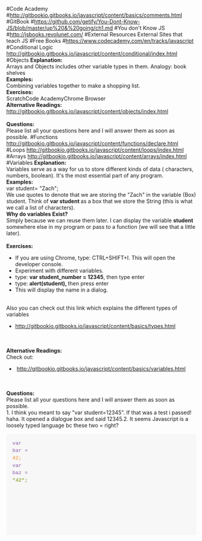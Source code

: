 #Code Academy
#http://gitbookio.gitbooks.io/javascript/content/basics/comments.html
#GitBook
#https://github.com/getify/You-Dont-Know-JS/blob/master/up%20&%20going/ch1.md
#You don't Know JS
#http://jsbooks.revolunet.com/
#External Resources
External Sites that teach JS
#Free Books
#https://www.codecademy.com/en/tracks/javascript
#Conditional Logic
<a href="http://gitbookio.gitbooks.io/javascript/content/conditional/index.html">http://gitbookio.gitbooks.io/javascript/content/conditional/index.html</a>
#Objects
<b>Explanation:</b><b><br></b>Arrays and Objects includes other variable types in them.&nbsp;Analogy: book shelves<br><b>Examples:</b><b><br></b>Combining variables together to make a shopping list.<br><b>Exercises:</b><b><br></b>ScratchCode AcademyChrome Browser<br><b>Alternative Readings:</b><br><a href="http://gitbookio.gitbooks.io/javascript/content/objects/index.html">http://gitbookio.gitbooks.io/javascript/content/objects/index.html</a><br><br><b>Questions:</b><b><br></b>Please list all your questions here and I will answer them as soon as possible.
#Functions
<a href="http://gitbookio.gitbooks.io/javascript/content/functions/declare.html">http://gitbookio.gitbooks.io/javascript/content/functions/declare.html</a>
#Loops
<a href="http://gitbookio.gitbooks.io/javascript/content/loops/index.html">http://gitbookio.gitbooks.io/javascript/content/loops/index.html</a>
#Arrays
<a href="http://gitbookio.gitbooks.io/javascript/content/arrays/index.html">http://gitbookio.gitbooks.io/javascript/content/arrays/index.html</a>
#Variables
<b>Explanation:</b><b><br></b>Variables serve as a way for us to store different kinds of data ( characters, numbers, boolean). It's the most essential part of any program.<br><b>Examples:</b><br>var student= "Zach";<br>We use quotes to denote that we are storing the "Zach" in the variable (Box) student. Think of <b>var student </b>as a box that we store the String (this is what we call a list of characters).<br><b>Why do variables Exist?</b><b><br></b>Simply because we can reuse them later. I can display the variable <b>student</b> somewhere else in my program or pass to a function (we will see that a little later).<br><br><b>Exercises:</b><b><br></b><ul><li>If you are using Chrome, type: CTRL+SHIFT+I. This will open the developer console.</li><li>Experiment with different variables.<br></li><li>type: <b>var student_number = 12345</b>, then type enter</li><li>type: <b>alert(student), </b>then press enter</li><li>This will display the name in a dialog.</li></ul><br>Also you can check out this link which explains the different types of variables<br><ul><li><a href="http://gitbookio.gitbooks.io/javascript/content/basics/types.html" target="_blank">http://gitbookio.gitbooks.io/javascript/content/basics/types.html</a><br></li></ul><br><br><b>Alternative Readings:</b><b><br></b>Check out:<br><ul><li>&nbsp;<a href="http://gitbookio.gitbooks.io/javascript/content/basics/variables.html" target="_blank">http://gitbookio.gitbooks.io/javascript/content/basics/variables.html</a></li></ul><br><br><b>Questions:</b><b><br></b>Please list all your questions here and I will answer them as soon as possible.<br>1. I think you meant to say "var student=12345". If that was a test i passed! haha. It opened a dialogue box and said 12345.2. It seems Javascript is a loosely typed language bc these two = right?<pre style="box-sizing: border-box; -webkit-tap-highlight-color: transparent; -webkit-font-smoothing: antialiased; font-family: Consolas, 'Liberation Mono', Menlo, Courier, monospace; font-size: 13.6000003814697px; overflow: auto; direction: ltr; margin-bottom: 16px; padding: 16px; line-height: 1.45; border: 0px; border-radius: 3px; word-wrap: normal; background-color: rgb(247, 247, 247);"><code class="lang-javascript" style="box-sizing: border-box; -webkit-tap-highlight-color: transparent; -webkit-font-smoothing: antialiased; font-family: Consolas, 'Liberation Mono', Menlo, Courier, monospace; font-size: 13.6000003814697px; direction: ltr; margin: 0px; white-space: pre; display: inline; max-width: initial; overflow: initial; line-height: inherit; word-wrap: normal; background-image: initial; background-attachment: initial; background-size: initial; background-origin: initial; background-clip: initial; background-position: initial; background-repeat: initial;"><span class="hljs-keyword" style="box-sizing: border-box; -webkit-tap-highlight-color: transparent; -webkit-font-smoothing: antialiased; color: rgb(137, 89, 168);">var bar = <span class="hljs-number" style="box-sizing: border-box; -webkit-tap-highlight-color: transparent; -webkit-font-smoothing: antialiased; color: rgb(245, 135, 31);">42;
<span class="hljs-keyword" style="box-sizing: border-box; -webkit-tap-highlight-color: transparent; -webkit-font-smoothing: antialiased; color: rgb(137, 89, 168);">var baz = <span class="hljs-string" style="box-sizing: border-box; -webkit-tap-highlight-color: transparent; -webkit-font-smoothing: antialiased; color: rgb(113, 140, 0);">"42";
```
